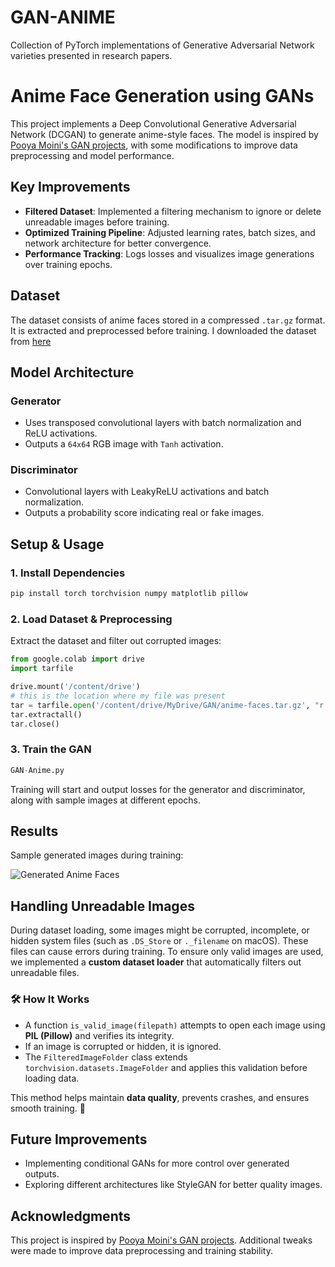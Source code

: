 # GAN-ANIME
Collection of PyTorch implementations of Generative Adversarial Network varieties presented in research papers.

# Anime Face Generation using GANs

This project implements a Deep Convolutional Generative Adversarial Network (DCGAN) to generate anime-style faces. The model is inspired by [Pooya Moini's GAN projects](https://github.com/pooyamoini/GAN-projects), with some modifications to improve data preprocessing and model performance.

## Key Improvements
- **Filtered Dataset**: Implemented a filtering mechanism to ignore or delete unreadable images before training.
- **Optimized Training Pipeline**: Adjusted learning rates, batch sizes, and network architecture for better convergence.
- **Performance Tracking**: Logs losses and visualizes image generations over training epochs.

## Dataset
The dataset consists of anime faces stored in a compressed `.tar.gz` format. It is extracted and preprocessed before training.
I downloaded the dataset from [here](https://sourceforge.net/projects/animegan.mirror/files/data/anime-faces.tar.gz/download)
## Model Architecture
### Generator
- Uses transposed convolutional layers with batch normalization and ReLU activations.
- Outputs a `64x64` RGB image with `Tanh` activation.

### Discriminator
- Convolutional layers with LeakyReLU activations and batch normalization.
- Outputs a probability score indicating real or fake images.

## Setup & Usage
### 1. Install Dependencies
```bash
pip install torch torchvision numpy matplotlib pillow
```

### 2. Load Dataset & Preprocessing
Extract the dataset and filter out corrupted images:
```python
from google.colab import drive
import tarfile

drive.mount('/content/drive')
# this is the location where my file was present
tar = tarfile.open('/content/drive/MyDrive/GAN/anime-faces.tar.gz', "r:gz")
tar.extractall()
tar.close()
```

### 3. Train the GAN
```python
GAN-Anime.py
```
Training will start and output losses for the generator and discriminator, along with sample images at different epochs.

## Results
Sample generated images during training:

![Generated Anime Faces](https://github.com/user-attachments/assets/9674eda0-2e1f-476b-a6b5-386540f2e863)

## Handling Unreadable Images  

During dataset loading, some images might be corrupted, incomplete, or hidden system files (such as `.DS_Store` or `._filename` on macOS). These files can cause errors during training. To ensure only valid images are used, we implemented a **custom dataset loader** that automatically filters out unreadable files.  

### 🛠 How It Works  
- A function `is_valid_image(filepath)` attempts to open each image using **PIL (Pillow)** and verifies its integrity.  
- If an image is corrupted or hidden, it is ignored.  
- The `FilteredImageFolder` class extends `torchvision.datasets.ImageFolder` and applies this validation before loading data.  

This method helps maintain **data quality**, prevents crashes, and ensures smooth training. 🚀  


## Future Improvements
- Implementing conditional GANs for more control over generated outputs.
- Exploring different architectures like StyleGAN for better quality images.

## Acknowledgments
This project is inspired by [Pooya Moini's GAN projects](https://github.com/pooyamoini/GAN-projects). Additional tweaks were made to improve data preprocessing and training stability.

